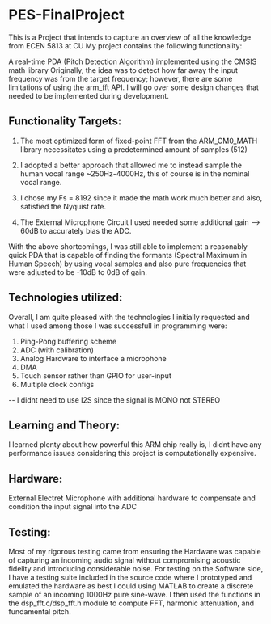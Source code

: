 # PES-FinalProject
This is a Project that intends to capture an overview of all the knowledge from ECEN 5813 at CU
My project contains the following functionality:

A real-time PDA (Pitch Detection Algorithm) implemented using the CMSIS math library
Originally, the idea was to detect how far away the input frequency was from the
target frequency; however, there are some limitations of using the arm_fft API.
I will go over some design changes that needed to be implemented during development.

## Functionality Targets:
1. The most optimized form of fixed-point FFT from the ARM_CM0_MATH library necessitates 
using a predetermined amount of samples (512)

2. I adopted a better approach that allowed me to instead sample the human vocal range
~250Hz-4000Hz, this of course is in the nominal vocal range.

3. I chose my Fs = 8192 since it made the math work much better and also, satisfied the
Nyquist rate.

4. The External Microphone Circuit I used needed some additional gain --> 60dB to accurately bias the ADC.

With the above shortcomings, I was still able to implement a reasonably quick PDA that
is capable of finding the formants (Spectral Maximum in Human Speech) by using vocal samples
and also pure frequencies that were adjusted to be -10dB to 0dB of gain.

## Technologies utilized:
Overall, I am quite pleased with the technologies I initially requested and what I used
among those I was successfull in programming were:

1. Ping-Pong buffering scheme
2. ADC (with calibration)
3. Analog Hardware to interface a microphone
4. DMA
5. Touch sensor rather than GPIO for user-input
6. Multiple clock configs 

-- I didnt need to use I2S since the signal is MONO not STEREO

## Learning and Theory:
I learned plenty about how powerful this ARM chip really is, I didnt have any performance
issues considering this project is computationally expensive.

## Hardware:
External Electret Microphone with additional hardware to compensate and condition the input signal
into the ADC

## Testing: 
Most of my rigorous testing came from ensuring the Hardware was capable of capturing an incoming audio
signal without compromising acoustic fidelity and introducing considerable noise.
For testing on the Software side, I have a testing suite included in the source code
where I prototyped and emulated the hardware as best I could using MATLAB to create
a discrete sample of an incoming 1000Hz pure sine-wave. I then used the functions in the 
dsp_fft.c/dsp_fft.h module to compute FFT, harmonic attenuation, and fundamental pitch.
